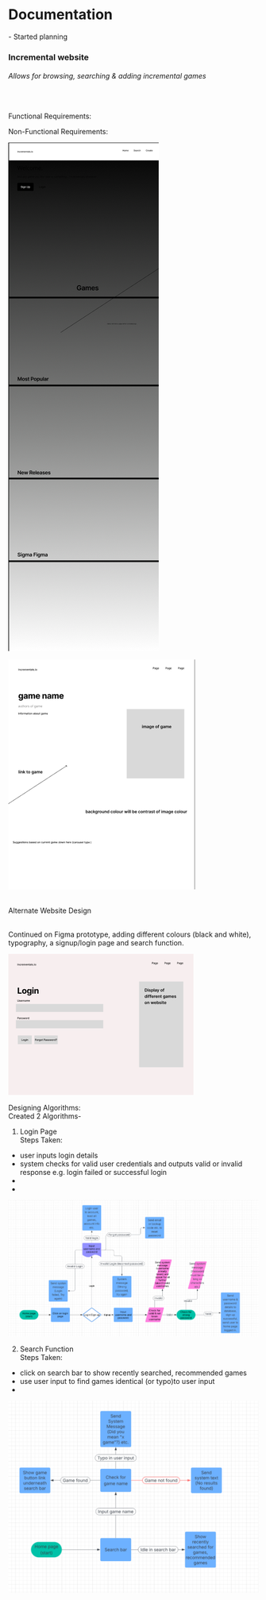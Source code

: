<!-- starting on incremental game search website -->
<!-- changed idea from chatbot (no chatbot code so unable to produce) -->
<!-- planning start - -->
<!-- search function -->
<!-- redirect function -->
<!-- add game function -->

<h1>Documentation<br></h1>
<p>- Started planning<br></p>
<h3>Incremental website<br></h3>
<h6>Allows for browsing, searching & adding incremental games</h6><br>

Functional Requirements: <br>


Non-Functional Requirements: <br>


![first page prototype](Images/firstpage.jpg)

![game page prototype](Images/secondpage.jpg)

<br>Alternate Website Design<br>

<br>Continued on Figma prototype, adding different colours (black and white), typography, a signup/login page and search function. <br>

![loginpage](Images/loginpage.jpg)

 Designing Algorithms:<br>
 Created 2 Algorithms-
<br>
1. Login Page<br>
Steps Taken:
- user inputs login details
- system checks for valid user credentials and outputs valid or invalid response e.g. login failed or successful login
-
-

![algorithm for Login Page](Images/loginalgorithm.jpg)<br>

2. Search Function<br>
Steps Taken:<br>
- click on search bar to show recently searched, recommended games
- use user input to find games identical (or typo)to user input 
-
![algorithm for Search Function](Images/searchalgorithm.jpg)<br>


